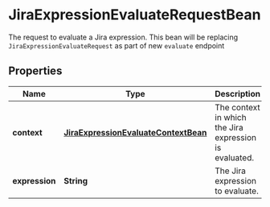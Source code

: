 

# JiraExpressionEvaluateRequestBean

The request to evaluate a Jira expression. This bean will be replacing `JiraExpressionEvaluateRequest` as part of new `evaluate` endpoint

## Properties

| Name | Type | Description | Notes |
|------------ | ------------- | ------------- | -------------|
|**context** | [**JiraExpressionEvaluateContextBean**](JiraExpressionEvaluateContextBean.md) | The context in which the Jira expression is evaluated. |  [optional] |
|**expression** | **String** | The Jira expression to evaluate. |  |



